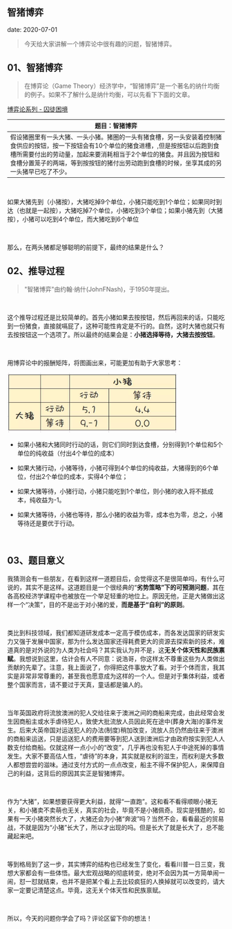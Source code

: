  
##	智猪博弈
date:	2020-07-01
 

> 今天给大家讲解一个博弈论中很有趣的问题，智猪博弈。

## 01、智猪博弈

> 在博弈论（Game Theory）经济学中，“智猪博弈”是一个著名的纳什均衡的例子。如果不了解什么是纳什均衡，可以先看下下面的文章。

[博弈论系列 - 囚徒困境](1.6.博弈论系列/601.md) 

| 题目：智猪博弈                                               |
| ------------------------------------------------------------ |
| 假设猪圈里有一头大猪、一头小猪。猪圈的一头有猪食槽，另一头安装着控制猪食供应的按钮，按一下按钮会有10个单位的猪食进槽，,但是按按钮以后跑到食槽所需要付出的劳动量，加起来要消耗相当于2个单位的猪食。并且因为按钮和食槽分置笼子的两端，等到按按钮的猪付出劳动跑到食槽的时候，坐享其成的另一头猪早已吃了不少。 |

<br/>

如果大猪先到（小猪按），大猪吃掉9个单位，小猪只能吃到1个单位；如果同时到达（也就是一起按），大猪吃掉7个单位，小猪吃到3个单位；如果小猪先到（大猪按），小猪可以吃到4个单位，而大猪吃到6个单位

<br/>

那么，在两头猪都足够聪明的前提下，最终的结果是什么？

## 02、推导过程

> "智猪博弈"由约翰·纳什(JohnFNash)，于1950年提出。

<br/>

这个推导过程还是比较简单的。首先小猪如果去按按钮，然后再回来的话，只能吃到一份猪食，直接就嗝屁了，这种可能性肯定是不行的。自然，这时大猪也就只有去按按钮这一个选项了。所以最终的结果会是：**小猪选择等待，大猪去按按钮**。

<br/>

用博弈论中的报酬矩阵，将图画出来，可能更加有助于大家思考：

<img src="./605/1.jpg" alt="PNG" style="zoom: 80%;" />

- 如果小猪和大猪同时行动的话，则它们同时到达食槽，分别得到1个单位和5个单位的纯收益（付出4个单位的成本）
- 如果大猪行动，小猪等待，小猪可得到4个单位的纯收益，大猪得到的6个单位，付出2个单位的成本，实得4个单位；

- 如果大猪等待，小猪行动，小猪只能吃到1个单位，则小猪的收入将不抵成本，纯收益为-1。

- 如果大猪等待，小猪也等待，那么小猪的收益为零，成本也为零，总之，小猪等待还是要优于行动。

<br/>

## 03、题目意义

我猜测会有一些朋友，在看到这样一道题目后，会觉得这不是很简单吗，有什么可说的，其实不是这样。这道题目是一个很经典的“**劣势策略”下的可预测问题**，其在各高校经济学课程中也被放在一个举足轻重的地位上。原因无他，正是大猪做出这样一个“决策”，目的不是出于对小猪的爱，**而是基于“自利”的原则**。

<br/>

类比到科技领域，我们都知道研发成本一定高于模仿成本，而各发达国家的研发实力又强于发展中国家，那为什么发达国家还得耗费更大的资源去探索新的技术，难道真的是对外说的为人类为社会吗？其实我认为并不是，这**无关个体天性和民族禀赋**。我想说到这里，估计会有人不同意：说浩哥，你这样太不尊重这些为人类做出贡献的先辈了。注意，我上面说了，你得把这件事放大了看。对于个体而言，我其实是非常非常尊重的，甚至我也愿意成为这样的一个人。但是对于集体利益，或者整个国家而言，请不要过于天真，童话都是骗人的。

<br/>

当年英国政府将流放澳洲的犯人交给往来于澳洲之间的商船来完成，由此经常会发生因商船主或水手虐待犯人，致使大批流放人员因此死在途中(葬身大海)的事件发生。后来大英帝国对运送犯人的办法(制度)稍加改变，流放人员仍然由往来于澳洲的商船来运送，只是运送犯人的费用要等到犯人送到澳洲后才由政府按实到犯人人数支付给商船。仅就这样一点小小的“改变”，几乎再也没有犯人于中途死掉的事情发生。大家不要高估人性，“虐待”的本身，其实就是权利的滋生，而权利是大多数人都想尝尝的滋味。通过支付方式的一点点改变，船主不得不保护犯人，来保障自己的利益，这背后的原因其实正是智猪博弈。

<br/>

作为“大猪”，如果想要获得更大利益，就得“一直跑”。这和看不看得顺眼小猪无关，和小猪卖不卖萌也无关，真实的社会，毕竟不是小猪佩奇。现实是残酷的，如果有一天小猪突然长大了，大猪还会为小猪“奔波”吗？当然不会，看看最近的贸易战，不就是因为“小猪”长大了，所以才出现的吗。但是长大了就是长大了，总不能藏起来吧。

<br/>

等到格局到了这一步，其实博弈的结构也已经发生了变化，看看川普一日三变，我想大家都会有一些体悟。最大宏观战略的彻底转变，绝对不会因为其一方简单闹一闹，怼一怼就结束，也并不是把某个看上去比较疯狂的人换掉就可以改变的，请大家一定要记清楚这点。毕竟，这无关个体天性和民族禀赋。

<br/>

所以，今天的问题你学会了吗？评论区留下你的想法！